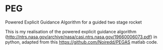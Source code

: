 # PEG
Powered Explicit Guidance Algorithm for a guided two stage rocket

This is my realisation of the powered explicit guidance algorithm (http://ntrs.nasa.gov/archive/nasa/casi.ntrs.nasa.gov/19660006073.pdf) in python, adapted from this https://github.com/Noiredd/PEGAS matlab code. 
